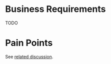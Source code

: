 # Business Requirements
TODO

# Pain Points
See [related discussion](https://github.com/RESOStandards/uli-service/discussions/8).